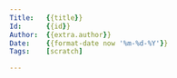 ```yaml
---
Title:   {{title}}
Id:      {{id}}
Author:  {{extra.author}}
Date:    {{format-date now '%m-%d-%Y'}}
Tags:    [scratch]

---
```

